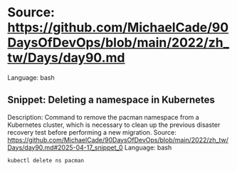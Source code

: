 # Source: https://github.com/MichaelCade/90DaysOfDevOps/blob/main/2022/zh_tw/Days/day90.md
Language: bash

## Snippet: Deleting a namespace in Kubernetes
Description: Command to remove the pacman namespace from a Kubernetes cluster, which is necessary to clean up the previous disaster recovery test before performing a new migration.
Source: https://github.com/MichaelCade/90DaysOfDevOps/blob/main/2022/zh_tw/Days/day90.md#2025-04-17_snippet_0
Language: bash

```bash
kubectl delete ns pacman
```